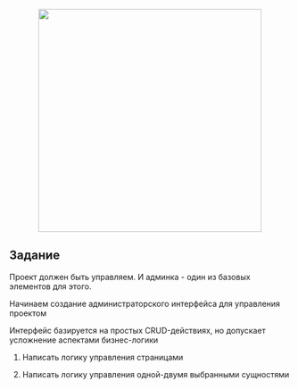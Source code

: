 <p align="center"><a href="https://laravel.com" target="_blank"><img src="https://raw.githubusercontent.com/laravel/art/master/logo-lockup/5%20SVG/2%20CMYK/1%20Full%20Color/laravel-logolockup-cmyk-red.svg" width="400"></a></p>



## Задание
Проект должен быть управляем. И админка - один из базовых элементов для этого.

Начинаем создание администраторского интерфейса для управления проектом

Интерфейс базируется на простых CRUD-действиях, но допускает усложнение аспектами бизнес-логики

1. Написать логику управления страницами

2. Написать логику управления одной-двумя выбранными сущностями






